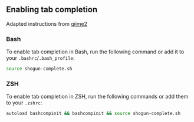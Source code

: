 ## Enabling tab completion

Adapted instructions from [qiime2](https://github.com/qiime2/q2cli/blob/master/README.md)

### Bash

To enable tab completion in Bash, run the following command or add it to your `.bashrc`/`.bash_profile`:

```bash
source shogun-complete.sh
```

### ZSH

To enable tab completion in ZSH, run the following commands or add them to your `.zshrc`:

```bash
autoload bashcompinit && bashcompinit && source shogun-complete.sh
```
